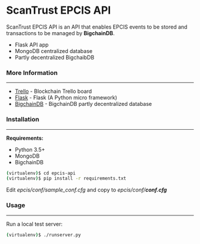 # ScanTrust EPCIS API

ScanTrust EPCIS API is an API that enables EPCIS events to be stored and transactions to be managed by __BigchainDB__.

  - Flask API app
  - MongoDB centralized database
  - Partly decentralized BigchaibDB

### More Information
---
  - [Trello](https://trello.com/b/II8PmbsM/blockchain) - Blockchain Trello board
  - [Flask](http://flask.pocoo.org/) - Flask (A Python micro framework)
  - [BigchainDB](https://www.bigchaindb.com/) - BigchainDB partly decentralized database

### Installation
---
__Requirements:__
  - Python 3.5+
  - MongoDB
  - BigchainDB

```sh
(virtualenv)$ cd epcis-api
(virtualenv)$ pip install -r requirements.txt
```
Edit *epcis/conf/sample_conf.cfg* and copy to *epcis/conf/__conf.cfg__*

### Usage
---
Run a local test server:
```sh
(virtualenv)$ ./runserver.py
```